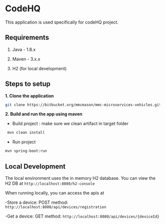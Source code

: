 # CodeHQ

This application is used specifically for codeHQ project.

## Requirements

1. Java - 1.8.x

2. Maven - 3.x.x

3. H2 (for local development)

## Steps to setup

**1. Clone the application**

```bash
git clone https://bitbucket.org/mmcmason/mmc-microservices-vehicles.git
```


**2. Build and run the app using maven**

- Build project : make sure we clean artifact in target folder
```bash
 mvn clean install
```
- Run project
```bash
mvn spring-boot:run
```


## Local Development
The local environment uses the in memory H2 database.  You can view the H2 DB at `http://localhost:8080/h2-console`

When running locally, you can access the apis at 

-Store a device: POST method: `http://localhost:8080/api/devices/registration`

-Get a device: GET method: `http://localhost:8080/api/devices/{deviceId}`


